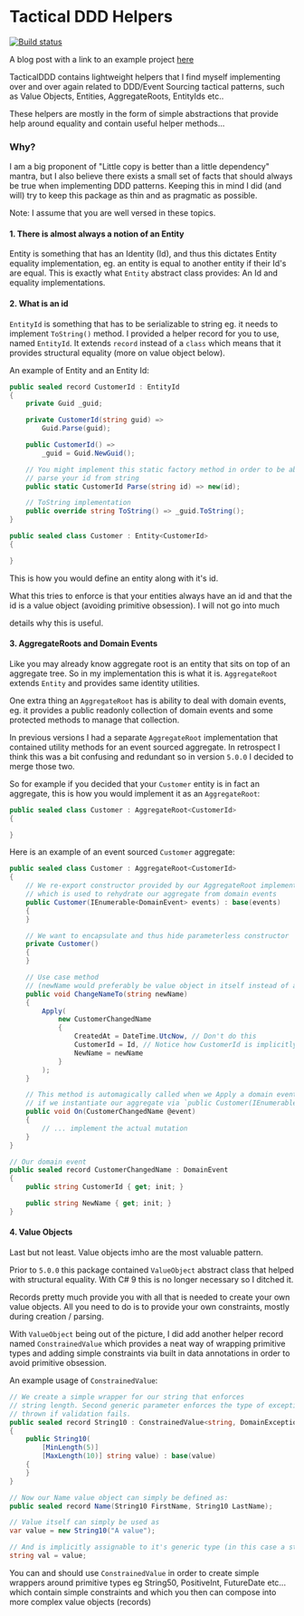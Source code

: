 # Tactical DDD Helpers

[![Build status](https://ci.appveyor.com/api/projects/status/vef5ta3j36p7efnn?svg=true)](https://ci.appveyor.com/project/aneshas/tactical-ddd)

A blog post with a link to an example project [here](https://medium.com/@aneshas/c-event-sourcing-example-with-tactical-ddd-and-aperture-4ade39cbaac3)

TacticalDDD contains lightweight helpers that I find myself implementing over and over again related to DDD/Event
Sourcing tactical patterns, such as Value Objects, Entities, AggregateRoots, EntityIds etc..

These helpers are mostly in the form of simple abstractions that provide help around equality and contain useful helper
methods...

### Why?

I am a big proponent of "Little copy is better than a little dependency" mantra, but I also believe there exists a small
set of facts that should always be true when implementing DDD patterns. Keeping this in mind I did (and will) try to
keep this package as thin and as pragmatic as possible.

Note: I assume that you are well versed in these topics.

#### 1. There is almost always a notion of an Entity

Entity is something that has an Identity (Id), and thus this dictates Entity equality implementation, eg. an entity is
equal to another entity if their Id's are equal. This is exactly what `Entity` abstract class provides: An Id and
equality implementations.

#### 2. What is an id

`EntityId` is something that has to be serializable to string eg. it needs to implement `ToString()` method. I provided
a helper record for you to use, named `EntityId`. It extends `record` instead of a `class` which means that it provides
structural equality (more on value object below).

An example of Entity and an Entity Id:

```c#
public sealed record CustomerId : EntityId
{
    private Guid _guid;

    private CustomerId(string guid) =>
        Guid.Parse(guid);

    public CustomerId() =>
        _guid = Guid.NewGuid();

    // You might implement this static factory method in order to be able to
    // parse your id from string
    public static CustomerId Parse(string id) => new(id);

    // ToString implementation
    public override string ToString() => _guid.ToString();
}
```

```c#
public sealed class Customer : Entity<CustomerId>
{

}
```

This is how you would define an entity along with it's id.

What this tries to enforce is that your entities always have an id and that the id is a value object (avoiding primitive obsession). I will not go into much

details why this is useful.

#### 3. AggregateRoots and Domain Events

Like you may already know aggregate root is an entity that sits on top of an aggregate tree. So in my implementation
this is what it is. `AggregateRoot` extends `Entity` and provides same identity utilities.

One extra thing an `AggregateRoot` has is ability to deal with domain events, eg. it provides a public readonly
collection of domain events and some protected methods to manage that collection.

In previous versions I had a separate `AggregateRoot` implementation that contained utility methods for
an event sourced aggregate. In retrospect I think this was a bit confusing and redundant so in version `5.0.0` I
decided to merge those two.

So for example if you decided that your `Customer` entity is in fact an aggregate, this is how you would implement it as an `AggregateRoot`:

```c#
public sealed class Customer : AggregateRoot<CustomerId>
{

}
```

Here is an example of an event sourced `Customer` aggregate:

```c#
public sealed class Customer : AggregateRoot<CustomerId>
{
    // We re-export constructor provided by our AggregateRoot implementation
    // which is used to rehydrate our aggregate from domain events
    public Customer(IEnumerable<DomainEvent> events) : base(events)
    {
    }

    // We want to encapsulate and thus hide parameterless constructor
    private Customer()
    {
    }

    // Use case method
    // (newName would preferably be value object in itself instead of a primitive type
    public void ChangeNameTo(string newName)
    {
        Apply(
            new CustomerChangedName
            {
                CreatedAt = DateTime.UtcNow, // Don't do this
                CustomerId = Id, // Notice how CustomerId is implicitly convertible to string
                NewName = newName
            }
        );
    }

    // This method is automagically called when we Apply a domain event and also
    // if we instantiate our aggregate via `public Customer(IEnumerable<IDomainEvent> events)`
    public void On(CustomerChangedName @event)
    {
        // ... implement the actual mutation
    }
}

// Our domain event
public sealed record CustomerChangedName : DomainEvent
{
    public string CustomerId { get; init; }

    public string NewName { get; init; }
}
```

#### 4. Value Objects

Last but not least. Value objects imho are the most valuable pattern.

Prior to `5.0.0` this package contained `ValueObject` abstract class that helped with structural
equality. With C# 9 this is no longer necessary so I ditched it.

Records pretty much provide you with all that is needed to create your own value objects.
All you need to do is to provide your own constraints, mostly during creation / parsing.

With `ValueObject` being out of the picture, I did add another helper record named `ConstrainedValue` which
provides a neat way of wrapping primitive types and adding simple constraints via built in data annotations in order to avoid primitive obsession.

An example usage of `ConstrainedValue`:

```c#
// We create a simple wrapper for our string that enforces
// string length. Second generic parameter enforces the type of exception
// thrown if validation fails.
public sealed record String10 : ConstrainedValue<string, DomainException>
{
    public String10(
        [MinLength(5)]
        [MaxLength(10)] string value) : base(value)
    {
    }
}

// Now our Name value object can simply be defined as:
public sealed record Name(String10 FirstName, String10 LastName);
```

```c#
// Value itself can simply be used as
var value = new String10("A value");

// And is implicitly assignable to it's generic type (in this case a string)
string val = value;
```

You can and should use `ConstrainedValue` in order to create simple wrappers around primitive types
eg String50, PositiveInt, FutureDate etc... which contain simple constraints and which you then can compose into
more complex value objects (records)
